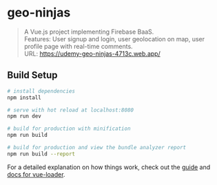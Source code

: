 # geo-ninjas

> A Vue.js project implementing Firebase BaaS.<br />
Features: User signup and login, user geolocation on map, user profile page with real-time comments.<br />
URL: https://udemy-geo-ninjas-4713c.web.app/

## Build Setup

``` bash
# install dependencies
npm install

# serve with hot reload at localhost:8080
npm run dev

# build for production with minification
npm run build

# build for production and view the bundle analyzer report
npm run build --report
```

For a detailed explanation on how things work, check out the [guide](http://vuejs-templates.github.io/webpack/) and [docs for vue-loader](http://vuejs.github.io/vue-loader).
